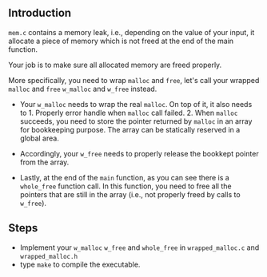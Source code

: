 ## Introduction
`mem.c` contains a memory leak, i.e., depending on the value of your input, it allocate a piece of memory which is not freed at the end of the main function. 

Your job is to make sure all allocated memory are freed properly.

More specifically, you need to wrap `malloc` and `free`, let's call your wrapped `malloc` and `free` `w_malloc` and `w_free` instead. 

- Your `w_malloc` needs to wrap the real `malloc`. On top of it, it also needs to 1. Properly error handle when `malloc` call failed. 2. When `malloc` succeeds, you need to store the pointer returned by `malloc` in an array for bookkeeping purpose. The array can be statically reserved in a global area. 

- Accordingly, your `w_free` needs to properly release the bookkept pointer from the array.

- Lastly, at the end of the `main` function, as you can see there is a `whole_free` function call. In this function, you need to free all the pointers that are still in the array (i.e., not properly freed by calls to `w_free`). 

## Steps
- Implement your `w_malloc` `w_free` and `whole_free` in `wrapped_malloc.c` and `wrapped_malloc.h`
- type `make` to compile the executable.
